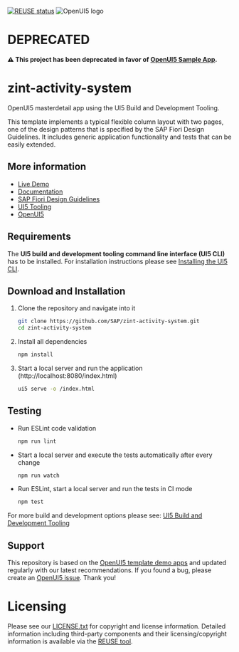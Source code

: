 [![REUSE status](https://api.reuse.software/badge/github.com/SAP/zint-activity-system)](https://api.reuse.software/info/github.com/SAP/zint-activity-system)
![OpenUI5 logo](http://openui5.org/images/OpenUI5_new_big_side.png)

# DEPRECATED

**⚠️ This project has been deprecated in favor of [OpenUI5 Sample App](https://github.com/SAP/openui5-sample-app).**

# zint-activity-system
OpenUI5 masterdetail app using the UI5 Build and Development Tooling.

This template implements a typical flexible column layout with two pages, one of the design patterns that is specified by the SAP Fiori Design Guidelines. 
It includes generic application functionality and tests that can be easily extended.

## More information
* [Live Demo](http://sap-archive.github.io/zint-activity-system/test/mockServer.html)
* [Documentation](https://openui5.hana.ondemand.com/#/topic/8ed9339f3a99418e82a02f0fb4b5d6b9)
* [SAP Fiori Design Guidelines](https://experience.sap.com/fiori-design/)
* [UI5 Tooling](https://github.com/SAP/ui5-tooling)
* [OpenUI5](https://github.com/SAP/openui5)

## Requirements
The **UI5 build and development tooling command line interface (UI5 CLI)** has to be installed.
For installation instructions please see [Installing the UI5 CLI](https://github.com/SAP/ui5-tooling#installing-the-ui5-cli).

## Download and Installation
1. Clone the repository and navigate into it
    ```sh
    git clone https://github.com/SAP/zint-activity-system.git
    cd zint-activity-system
    ```
1. Install all dependencies
    ```sh
    npm install
    ```

1. Start a local server and run the application (http://localhost:8080/index.html)
    ```sh
    ui5 serve -o /index.html
    ```

## Testing
* Run ESLint code validation
    ```sh
    npm run lint
    ```
* Start a local server and execute the tests automatically after every change
    ```sh
    npm run watch
    ```
* Run ESLint, start a local server and run the tests in CI mode
    ```sh
    npm test
    ```

For more build and development options please see: [UI5 Build and Development Tooling](https://github.com/SAP/ui5-tooling)

## Support
This repository is based on the [OpenUI5 template demo apps](https://openui5.hana.ondemand.com/demoapps.html) and updated regularly with our latest recommendations. 
If you found a bug, please create an [OpenUI5 issue](https://github.com/sap/openui5/issues). Thank you!

# Licensing
Please see our [LICENSE.txt](LICENSE.txt) for copyright and license information. Detailed information including third-party components and their licensing/copyright information is available via the [REUSE tool](https://api.reuse.software/info/github.com/SAP/zint-activity-system).
